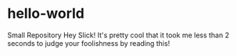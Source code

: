# hello-world
Small Repository
Hey Slick!
It's pretty cool that it took me less than 2 seconds to judge your foolishness by reading this!
